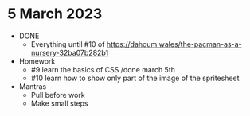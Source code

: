# 5 March 2023

* DONE
  * Everything until #10 of https://dahoum.wales/the-pacman-as-a-nursery-32ba07b282b1
* Homework
  * #9 learn the basics of CSS /done march 5th
  * #10 learn how to show only part of the image of the spritesheet
* Mantras
  * Pull before work
  * Make small steps
